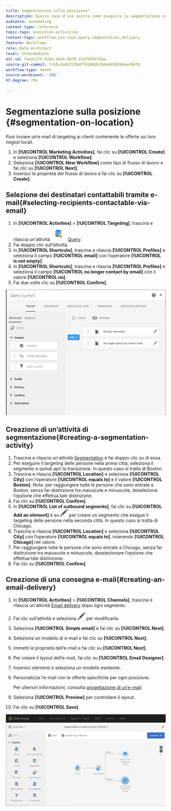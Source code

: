 ```yaml
---
title: Segmentazione sulla posizione"
description: Questo caso d’uso mostra come eseguire la segmentazione sulla posizione.
audience: automating
content-type: reference
topic-tags: execution-activities
context-tags: workflow,use-case,query,segmentation,delivery
feature: Workflows
role: Data Architect
level: Intermediate
exl-id: feedc2f5-63da-44a5-b8f0-15afdfd47daa
source-git-commit: fcb5c4a92f23bdffd1082b7b044b5859dead9d70
workflow-type: tm+mt
source-wordcount: '268'
ht-degree: 79%

---
```


# Segmentazione sulla posizione {#segmentation-on-location}

Puoi inviare un’e-mail di targeting ai clienti contenente le offerte sui loro negozi locali.

1. In **[!UICONTROL Marketing Activities]**, fai clic su **[!UICONTROL Create]** e seleziona **[!UICONTROL Workflow]**.
1. Seleziona **[!UICONTROL New Workflow]** come tipo di flusso di lavoro e fai clic su **[!UICONTROL Next]**.
1. Inserisci le proprietà del flusso di lavoro e fai clic su **[!UICONTROL Create]**.

## Selezione dei destinatari contattabili tramite e-mail{#selecting-recipients-contactable-via-email}

1. In **[!UICONTROL Activities]** > **[!UICONTROL Targeting]**, trascina e rilascia un&#39;attività ![](assets/query.png) [Query](../../automating/using/query.md).
1. Fai doppio clic sull’attività.
1. In **[!UICONTROL Shortcuts]**, trascina e rilascia **[!UICONTROL Profiles]** e seleziona il campo **[!UICONTROL email]** con l’operatore **[!UICONTROL is not empty]**.
1. In **[!UICONTROL Shortcuts]**, trascina e rilascia **[!UICONTROL Profiles]** e seleziona il campo **[!UICONTROL no longer contact by email]** con il valore **[!UICONTROL no]**.
1. Fai due volte clic su **[!UICONTROL Confirm]**.

![](assets/wf-complement-query.png)

## Creazione di un’attività di segmentazione{#creating-a-segmentation-activity}

1. Trascina e rilascia un&#39;attività [Segmentation](../../automating/using/segmentation.md) e fai doppio clic su di essa.
1. Per eseguire il targeting delle persone nella prima città, seleziona il segmento e quindi apri la transizione. In questo caso si tratta di Boston.
1. Trascina e rilascia **[!UICONTROL Location]** e seleziona **[!UICONTROL City]** con l’operatore **[!UICONTROL equals to]** e il valore **[!UICONTROL Boston]**.
Nota: per raggiungere tutte le persone che sono entrate a Boston, senza far distinzione tra maiuscole e minuscole, deseleziona l’opzione che effettua tale distinzione.
1. Fai clic su **[!UICONTROL Confirm]**.
1. In **[!UICONTROL List of outbound segments]**, fai clic su **[!UICONTROL Add an element]** e su ![](assets/edit_darkgrey-24px.png) per creare un segmento che esegue il targeting delle persone nella seconda città. In questo caso si tratta di Chicago.
1. Trascina e rilascia **[!UICONTROL Location]** e seleziona **[!UICONTROL City]** con l’operatore **[!UICONTROL equals to]**, inserendo **[!UICONTROL Chicago]** nel valore.
1. Per raggiungere tutte le persone che sono entrate a Chicago, senza far distinzione tra maiuscole e minuscole, deselezionare l’opzione che effettua tale distinzione.
1. Fai clic su **[!UICONTROL Confirm]**.

## Creazione di una consegna e-mail{#creating-an-email-delivery}

1. In **[!UICONTROL Activities]** > **[!UICONTROL Channels]**, trascina e rilascia un&#39;attività [Email delivery](../../automating/using/email-delivery.md) dopo ogni segmento.
1. Fai clic sull’attività e seleziona ![](assets/edit_darkgrey-24px.png) per modificarla.
1. Seleziona **[!UICONTROL Simple email]** e fai clic su **[!UICONTROL Next]**.
1. Seleziona un modello di e-mail e fai clic su **[!UICONTROL Next]**.
1. Immetti le proprietà dell’e-mail e fai clic su **[!UICONTROL Next]**.
1. Per creare il layout dell’e-mail, fai clic su **[!UICONTROL Email Designer]**.
1. Inserisci elementi o seleziona un modello esistente.
1. Personalizza l’e-mail con le offerte specifiche per ogni posizione.

   Per ulteriori informazioni, consulta [progettazione di un’e-mail](../../designing/using/designing-from-scratch.md#designing-an-email-content-from-scratch).

1. Seleziona **[!UICONTROL Preview]** per controllare il layout.
1. Fai clic su **[!UICONTROL Save]**.

![](assets/wf-segmentation-location.png)
